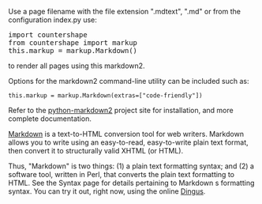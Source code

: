 Use a page filename with the file extension ".mdtext", ".md" or from the configuration
index.py use:

<pre>
import countershape
from countershape import markup
this.markup = markup.Markdown()
</pre>

to render all pages using this markdown2.

Options for the markdown2 command-line utility can be included such as:

`this.markup = markup.Markdown(extras=["code-friendly"])`

Refer to the [python-markdown2](https://github.com/trentm/python-markdown2) project
site for installation, and more complete documentation.

[Markdown](http://daringfireball.net/projects/markdown/) is a text-to-HTML 
conversion tool for web writers. Markdown allows you to write using an 
easy-to-read, easy-to-write plain text format, then convert it to structurally 
valid XHTML (or HTML). 

Thus, "Markdown" is two things: (1) a plain text formatting syntax;
and (2) a software tool, written in Perl, that converts the plain text
formatting to HTML. See the Syntax page for details pertaining to
Markdown s formatting syntax. You can try it out, right now, using the online
[Dingus](http://daringfireball.net/projects/markdown/dingus).